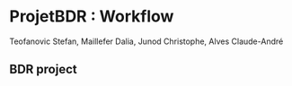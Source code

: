 # ProjetBDR : Workflow
Teofanovic Stefan, Maillefer Dalia, Junod Christophe, Alves Claude-André
## BDR project
